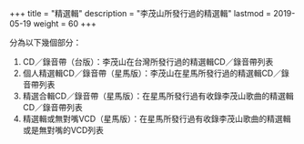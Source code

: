 +++
title = "精選輯"
description = "李茂山所發行過的精選輯"
lastmod = 2019-05-19
weight = 60
+++

分為以下幾個部分：

1. CD／錄音帶（台版）：李茂山在台灣所發行過的精選輯CD／錄音帶列表
2. 個人精選輯CD／錄音帶（星馬版）：李茂山在星馬所發行過的精選輯CD／錄音帶列表
3. 精選合輯CD／錄音帶（星馬版）：在星馬所發行過有收錄李茂山歌曲的精選輯CD／錄音帶列表
4. 精選輯或無對嘴VCD（星馬版）：在星馬所發行過有收錄李茂山歌曲的精選輯或是無對嘴的VCD列表